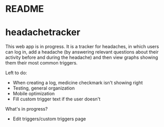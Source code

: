 # README
# headachetracker

This web app is in progress. It is a tracker for headaches, in which users can log in, add a headache (by answering relevant questions about their activity before and during the headache) and then view graphs showing them their most common triggers.

Left to do:
- When creating a log, medicine checkmark isn't showing right
- Testing, general organization
- Mobile optimization
- Fill custom trigger text if the user doesn't

What's in progress?
- Edit triggers/custom triggers page
